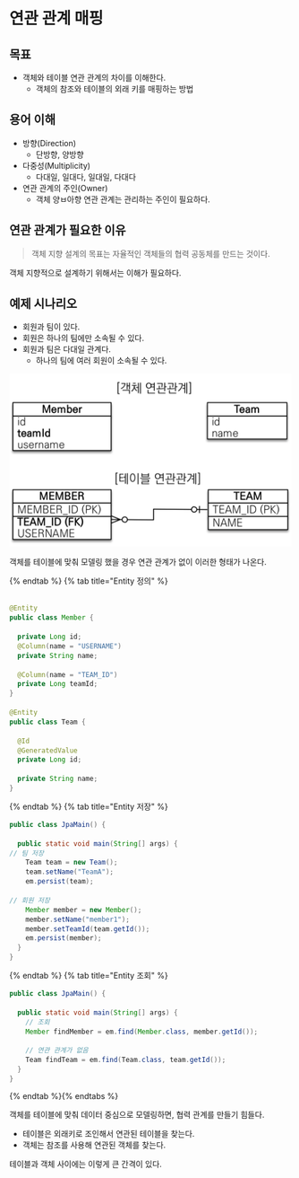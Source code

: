 # 연관 관계 매핑

## 목표

- 객체와 테이블 연관 관계의 차이를 이해한다.
    - 객체의 참조와 테이블의 외래 키를 매핑하는 방법

## 용어 이해

- 방향(Direction)
    - 단방향, 양방향
- 다중성(Multiplicity)
    - 다대일, 일대다, 일대일, 다대다
- 연관 관계의 주인(Owner)
    - 객체 양ㅂ아향 연관 관계는 관리하는 주인이 필요하다.

## 연관 관계가 필요한 이유

> 객체 지향 설계의 목표는 자율적인 객체들의 협력 공동체를 만드는 것이다.

객체 지향적으로 설계하기 위해서는 이해가 필요하다.

## 예제 시나리오

- 회원과 팀이 있다.
- 회원은 하나의 팀에만 소속될 수 있다.
- 회원과 팀은 다대일 관계다.
    - 하나의 팀에 여러 회원이 소속될 수 있다.

![](../../.gitbook/assets/kimyounghan-orm-jpa/05/Screen%20Shot%202021-03-17%20at%2012.47.16%20PM.png)

객체를 테이블에 맞춰 모델링 했을 경우 연관 관계가 없이 이러한 형태가 나온다.

{% endtab %} {% tab title="Entity 정의" %}

```java

@Entity
public class Member {

  private Long id;
  @Column(name = "USERNAME")
  private String name;

  @Column(name = "TEAM_ID")
  private Long teamId;
}

@Entity
public class Team {

  @Id
  @GeneratedValue
  private Long id;

  private String name;
}
```

{% endtab %} {% tab title="Entity 저장" %}

```java
public class JpaMain() {

  public static void main(String[] args) {
// 팀 저장
    Team team = new Team();
    team.setName("TeamA");
    em.persist(team);

// 회원 저장
    Member member = new Member();
    member.setName("member1");
    member.setTeamId(team.getId());
    em.persist(member);
  }
}
```

{% endtab %} {% tab title="Entity 조회" %}

```java
public class JpaMain() {

  public static void main(String[] args) {
    // 조회
    Member findMember = em.find(Member.class, member.getId());

    // 연관 관계가 없음
    Team findTeam = em.find(Team.class, team.getId());
  }
}
```

{% endtab %}{% endtabs %}

객체를 테이블에 맞춰 데이터 중심으로 모델링하면, 협력 관계를 만들기 힘들다.

- 테이블은 외래키로 조인해서 연관된 테이블을 찾는다.
- 객체는 참조를 사용해 연관된 객체를 찾는다.

테이블과 객체 사이에는 이렇게 큰 간격이 있다.
